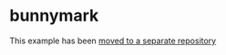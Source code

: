 # bunnymark
This example has been [moved to a separate repository](https://github.com/britzl/defold-bunnymark)
